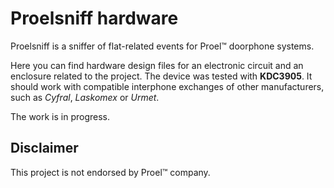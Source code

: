 # Proelsniff hardware

Proelsniff is a sniffer of flat-related events for Proel&trade; doorphone systems.

Here you can find hardware design files for an electronic circuit and an enclosure related to the project. The device was tested with **KDC3905**. It should work with compatible interphone exchanges of other manufacturers, such as *Cyfral*, *Laskomex* or *Urmet*.

The work is in progress.

## Disclaimer

This project is not endorsed by Proel&trade; company.
